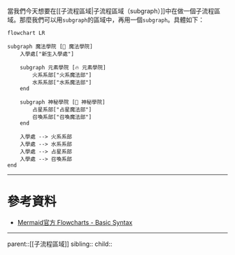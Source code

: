 當我們今天想要在[[子流程區域|子流程區域（subgraph）]]中在做一個子流程區域。那麼我們可以用`subgraph`的區域中，再用一個`subgraph`。具體如下：
```mermaid
flowchart LR

subgraph 魔法學院 [🏰 魔法學院]
    入學處["新生入學處"]

    subgraph 元素學院 [🔥 元素學院]
        火系系部["火系魔法部"]
        水系系部["水系魔法部"]
    end

    subgraph 神秘學院 [🌙 神秘學院]
        占星系部["占星魔法部"]
        召喚系部["召喚魔法部"]
    end

    入學處 --> 火系系部
    入學處 --> 水系系部
    入學處 --> 占星系部
    入學處 --> 召喚系部
end

```
- - -
# 參考資料
- [Mermaid官方 Flowcharts - Basic Syntax](https://mermaid.js.org/syntax/flowchart.html#tagged-process-tagged-rectangle)
- - -
parent::[[子流程區域]]
sibling::
child::